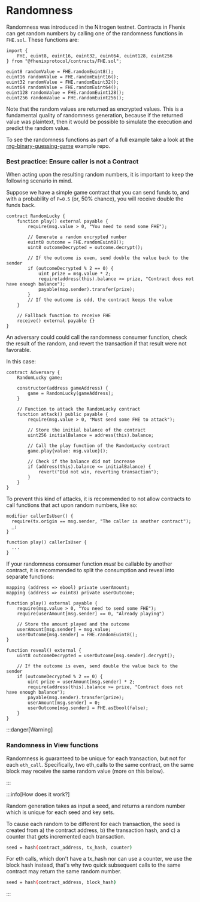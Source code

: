 # Randomness

Randomness was introduced in the Nitrogen testnet.
Contracts in Fhenix can get random numbers by calling one of the randomness functions in `FHE.sol`.
These functions are:

```solidity
import {
    FHE, euint8, euint16, euint32, euint64, euint128, euint256
} from "@fhenixprotocol/contracts/FHE.sol";

euint8 randomValue = FHE.randomEuint8();
euint16 randomValue = FHE.randomEuint16();
euint32 randomValue = FHE.randomEuint32();
euint64 randomValue = FHE.randomEuint64();
euint128 randomValue = FHE.randomEuint128();
euint256 randomValue = FHE.randomEuint256();
```

Note that the random values are returned as encrypted values.
This is a fundamental quality of randomness generation, because if the returned value
was plaintext, then it would be possible to simulate the execution and predict the random value.

To see the randomness functions as part of a full example take a look at the [rng-binary-guessing-game](https://github.com/FhenixProtocol/rng-binary-guessing-game-demo) example repo.

### Best practice: Ensure caller is not a Contract

When acting upon the resulting random numbers, it is important to keep the following
scenario in mind.

Suppose we have a simple game contract that you can send funds to, and with a probability of `P=0.5` (or, 50% chance),
you will receive double the funds back.

```solidity
contract RandomLucky {
    function play() external payable {
        require(msg.value > 0, "You need to send some FHE");

        // Generate a random encrypted number
        euint8 outcome = FHE.randomEuint8();
        uint8 outcomeDecrypted = outcome.decrypt();

        // If the outcome is even, send double the value back to the sender
        if (outcomeDecrypted % 2 == 0) {
            uint prize = msg.value * 2;
            require(address(this).balance >= prize, "Contract does not have enough balance");
            payable(msg.sender).transfer(prize);
        }
        // If the outcome is odd, the contract keeps the value
    }

    // Fallback function to receive FHE
    receive() external payable {}
}
```

An adversary could could call the randomness consumer function, check the result of the random,
and revert the transaction if that result were not favorable.

In this case:

```solidity
contract Adversary {
    RandomLucky game;

    constructor(address gameAddress) {
        game = RandomLucky(gameAddress);
    }

    // Function to attack the RandomLucky contract
    function attack() public payable {
        require(msg.value > 0, "Must send some FHE to attack");

        // Store the initial balance of the contract
        uint256 initialBalance = address(this).balance;

        // Call the play function of the RandomLucky contract
        game.play{value: msg.value}();

        // Check if the balance did not increase
        if (address(this).balance <= initialBalance) {
            revert("Did not win, reverting transaction");
        }
    }
}
```

To prevent this kind of attacks, it is recommended to not allow contracts
to call functions that act upon random numbers, like so:

```solidity
modifier callerIsUser() {
  require(tx.origin == msg.sender, "The caller is another contract");
  _;
}

function play() callerIsUser {
  ...
}
```

If your randomness consumer function _must_ be callable by another contract, it is recommended to split the consumption and reveal into separate functions:

```solidity
mapping (address => ebool) private userAmount;
mapping (address => euint8) private userOutcome;

function play() external payable {
    require(msg.value > 0, "You need to send some FHE");
    require(userAmount[msg.sender] == 0, "Already playing")

    // Store the amount played and the outcome
    userAmount[msg.sender] = msg.value;
    userOutcome[msg.sender] = FHE.randomEuint8();
}

function reveal() external {
    uint8 outcomeDecrypted = userOutcome[msg.sender].decrypt();

    // If the outcome is even, send double the value back to the sender
    if (outcomeDecrypted % 2 == 0) {
        uint prize = userAmount[msg.sender] * 2;
        require(address(this).balance >= prize, "Contract does not have enough balance");
        payable(msg.sender).transfer(prize);
        userAmount[msg.sender] = 0;
        userOutcome[msg.sender] = FHE.asEbool(false);
    }
}
```

:::danger[Warning]

### Randomness in View functions

Randomness is guaranteed to be unique for each transaction, but not for each `eth_call`.
Specifically, two eth_calls to the same contract, on the same block may receive the same random value (more on this below).

:::

:::info[How does it work?]

Random generation takes as input a seed, and returns a random number which is unique for each seed and key sets.

To cause each random to be different for each transaction, the seed is created from a) the contract address,
b) the transaction hash, and c) a counter that gets incremented each transaction.

```bash
seed = hash(contract_address, tx_hash, counter)
```

For eth calls, which don't have a tx_hash nor can use a counter, we use the block hash instead, that's why two quick subsequent
calls to the same contract may return the same random number.

```bash
seed = hash(contract_address, block_hash)
```

:::
